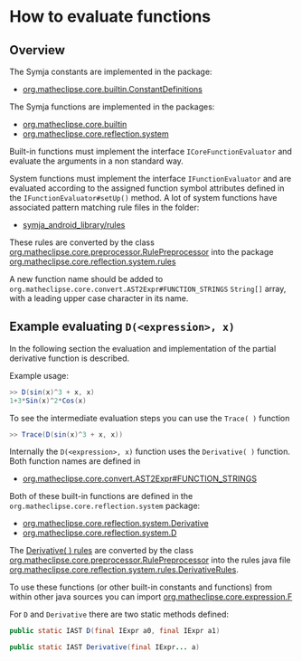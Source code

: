 # How to evaluate functions

## Overview
The Symja constants are implemented in the package:

* [org.matheclipse.core.builtin.ConstantDefinitions](https://github.com/axkr/symja_android_library/blob/master/symja_android_library/matheclipse-core/src/main/java/org/matheclipse/core/builtin/ConstantDefinitions.java)

The Symja functions are implemented in the packages:

* [org.matheclipse.core.builtin](https://github.com/axkr/symja_android_library/tree/master/symja_android_library/matheclipse-core/src/main/java/org/matheclipse/core/builtin)
* [org.matheclipse.core.reflection.system](https://github.com/axkr/symja_android_library/tree/master/symja_android_library/matheclipse-core/src/main/java/org/matheclipse/core/reflection/system)

Built-in functions must implement the interface `ICoreFunctionEvaluator` and evaluate the arguments in a non standard way.

System functions must implement the interface `IFunctionEvaluator` and are evaluated according to the assigned function symbol attributes defined in the `IFunctionEvaluator#setUp()` method.
A lot of system functions have associated pattern matching rule files in the folder:

* [symja_android_library/rules](https://github.com/axkr/symja_android_library/tree/master/symja_android_library/rules)

These rules are converted by the class [org.matheclipse.core.preprocessor.RulePreprocessor](https://github.com/axkr/symja_android_library/blob/master/symja_android_library/tools/src/main/java/org/matheclipse/core/preprocessor/RulePreprocessor.java)
into the package [org.matheclipse.core.reflection.system.rules](https://github.com/axkr/symja_android_library/tree/master/symja_android_library/matheclipse-core/src/main/java/org/matheclipse/core/reflection/system/rules)

A new function name should be added to `org.matheclipse.core.convert.AST2Expr#FUNCTION_STRINGS` `String[]` array, with a leading upper case character in its name.

## Example evaluating `D(<expression>, x)`

In the following section the evaluation and implementation of the partial derivative function is described.

Example usage:

```java
>> D(sin(x)^3 + x, x)
1+3*Sin(x)^2*Cos(x)
```

To see the intermediate evaluation steps you can use the `Trace( )` function

```java
>> Trace(D(sin(x)^3 + x, x)) 
```

Internally the `D(<expression>, x)` function uses the `Derivative( )` function. Both function names are defined in 

* [org.matheclipse.core.convert.AST2Expr#FUNCTION_STRINGS](https://github.com/axkr/symja_android_library/blob/master/symja_android_library/matheclipse-core/src/main/java/org/matheclipse/core/convert/AST2Expr.java)


Both of these built-in functions are defined in the `org.matheclipse.core.reflection.system` package:

* [org.matheclipse.core.reflection.system.Derivative](https://github.com/axkr/symja_android_library/blob/master/symja_android_library/matheclipse-core/src/main/java/org/matheclipse/core/reflection/system/Derivative.java)
* [org.matheclipse.core.reflection.system.D](https://github.com/axkr/symja_android_library/blob/master/symja_android_library/matheclipse-core/src/main/java/org/matheclipse/core/reflection/system/D.java)


The [Derivative( ) rules](https://github.com/axkr/symja_android_library/blob/master/symja_android_library/rules/DerivativeRules.m) are converted by the class [org.matheclipse.core.preprocessor.RulePreprocessor](https://github.com/axkr/symja_android_library/blob/master/symja_android_library/tools/src/main/java/org/matheclipse/core/preprocessor/RulePreprocessor.java)
into the rules java file [org.matheclipse.core.reflection.system.rules.DerivativeRules](https://github.com/axkr/symja_android_library/blob/master/symja_android_library/matheclipse-core/src/main/java/org/matheclipse/core/reflection/system/rules/DerivativeRules.java).

To use these functions (or other built-in constants and functions) from within other java sources you can import 
[org.matheclipse.core.expression.F](https://github.com/axkr/symja_android_library/blob/master/symja_android_library/matheclipse-core/src/main/java/org/matheclipse/core/expression/F.java)

For `D` and `Derivative` there are two static methods defined:

```java
public static IAST D(final IExpr a0, final IExpr a1)

public static IAST Derivative(final IExpr... a)

```
